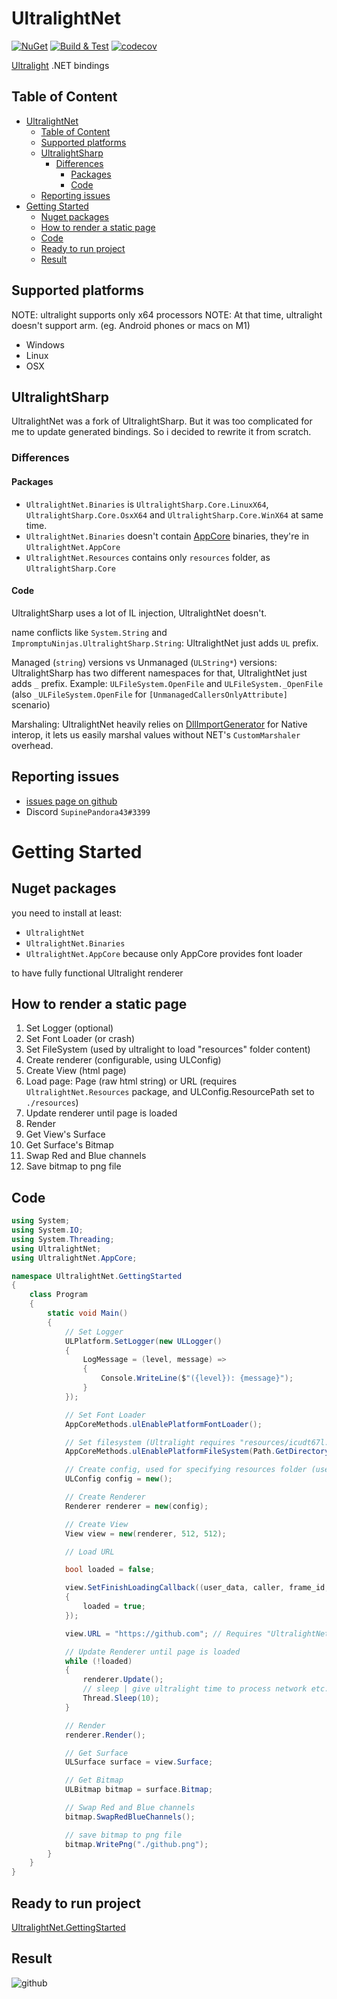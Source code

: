 # UltralightNet

[![NuGet](https://img.shields.io/nuget/v/UltralightNet.svg)](https://www.nuget.org/packages/UltralightNet/) [![Build & Test](https://github.com/SupinePandora43/UltralightNet/actions/workflows/build.yml/badge.svg)](https://github.com/SupinePandora43/UltralightNet/actions/workflows/build.yml)
[![codecov](https://codecov.io/gh/SupinePandora43/UltralightNet/branch/master/graph/badge.svg?token=QSP6YT7UM8)](https://codecov.io/gh/SupinePandora43/UltralightNet)

[Ultralight](https://ultralig.ht) .NET bindings

## Table of Content
- [UltralightNet](#ultralightnet)
	- [Table of Content](#table-of-content)
	- [Supported platforms](#supported-platforms)
	- [UltralightSharp](#ultralightsharp)
		- [Differences](#differences)
			- [Packages](#packages)
			- [Code](#code)
	- [Reporting issues](#reporting-issues)
- [Getting Started](#getting-started)
	- [Nuget packages](#nuget-packages)
	- [How to render a static page](#how-to-render-a-static-page)
	- [Code](#code-1)
	- [Ready to run project](#ready-to-run-project)
	- [Result](#result)

## Supported platforms

NOTE: ultralight supports only x64 processors
NOTE: At that time, ultralight doesn't support arm. (eg. Android phones or macs on M1)

- Windows
- Linux
- OSX

## UltralightSharp

UltralightNet was a fork of UltralightSharp.
But it was too complicated for me to update generated bindings.
So i decided to rewrite it from scratch.

### Differences

#### Packages

- `UltralightNet.Binaries` is `UltralightSharp.Core.LinuxX64`, `UltralightSharp.Core.OsxX64` and `UltralightSharp.Core.WinX64` at same time.
- `UltralightNet.Binaries` doesn't contain [AppCore](https://github.com/ultralight-ux/AppCore) binaries, they're in `UltralightNet.AppCore`
- `UltralightNet.Resources` contains only `resources` folder, as `UltralightSharp.Core`

#### Code

UltralightSharp uses a lot of IL injection, UltralightNet doesn't.

name conflicts like `System.String` and `ImpromptuNinjas.UltralightSharp.String`: UltralightNet just adds `UL` prefix.

Managed (`string`) versions vs Unmanaged (`ULString*`) versions: UltralightSharp has two different namespaces for that, UltralightNet just adds `_` prefix. Example: `ULFileSystem.OpenFile` and `ULFileSystem._OpenFile` (also `_ULFileSystem.OpenFile` for `[UnmanagedCallersOnlyAttribute]` scenario)

Marshaling: UltralightNet heavily relies on [DllImportGenerator](https://github.com/dotnet/runtimelab/tree/feature/DllImportGenerator) for Native interop, it lets us easily marshal values without NET's `CustomMarshaler` overhead.

## Reporting issues

* [issues page on github](https://github.com/SupinePandora43/UltralightNet/issues)
* Discord `SupinePandora43#3399`

# Getting Started

## Nuget packages

you need to install at least:

* `UltralightNet`
* `UltralightNet.Binaries`
* `UltralightNet.AppCore` because only AppCore provides font loader

to have fully functional Ultralight renderer

## How to render a static page

1. Set Logger (optional)
2. Set Font Loader (or crash)
3. Set FileSystem (used by ultralight to load "resources" folder content)
4. Create renderer (configurable, using ULConfig)
5. Create View (html page)
6. Load page: Page (raw html string) or URL (requires `UltralightNet.Resources` package, and ULConfig.ResourcePath set to `./resources`)
7. Update renderer until page is loaded
8. Render
9. Get View's Surface
10. Get Surface's Bitmap
11. Swap Red and Blue channels
12. Save bitmap to png file

## Code

```cs
using System;
using System.IO;
using System.Threading;
using UltralightNet;
using UltralightNet.AppCore;

namespace UltralightNet.GettingStarted
{
	class Program
	{
		static void Main()
		{
			// Set Logger
			ULPlatform.SetLogger(new ULLogger()
			{
				LogMessage = (level, message) =>
				{
					Console.WriteLine($"({level}): {message}");
				}
			});

			// Set Font Loader
			AppCoreMethods.ulEnablePlatformFontLoader();

			// Set filesystem (Ultralight requires "resources/icudt67l.dat", and probably cacert.pem too)
			AppCoreMethods.ulEnablePlatformFileSystem(Path.GetDirectoryName(typeof(Program).Assembly.Location));

			// Create config, used for specifying resources folder (used for URL loading)
			ULConfig config = new();

			// Create Renderer
			Renderer renderer = new(config);

			// Create View
			View view = new(renderer, 512, 512);

			// Load URL

			bool loaded = false;

			view.SetFinishLoadingCallback((user_data, caller, frame_id, is_main_frame, url) =>
			{
				loaded = true;
			});

			view.URL = "https://github.com"; // Requires "UltralightNet.Resources"

			// Update Renderer until page is loaded
			while (!loaded)
			{
				renderer.Update();
				// sleep | give ultralight time to process network etc.
				Thread.Sleep(10);
			}

			// Render
			renderer.Render();

			// Get Surface
			ULSurface surface = view.Surface;

			// Get Bitmap
			ULBitmap bitmap = surface.Bitmap;

			// Swap Red and Blue channels
			bitmap.SwapRedBlueChannels();

			// save bitmap to png file
			bitmap.WritePng("./github.png");
		}
	}
}

```

## Ready to run project

[UltralightNet.GettingStarted](https://github.com/SupinePandora43/UltralightNet/tree/master/UltralightNet.GettingStarted)

## Result

![github](https://user-images.githubusercontent.com/36124472/112279554-dc648600-8ca5-11eb-868c-f7d4441adc3b.png)

